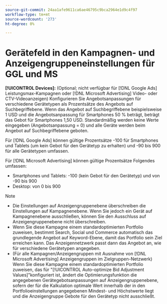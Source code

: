 ```yaml
---
source-git-commit: 24aa1afe9611ca6ae46795c9bca2964e1d9c4f97
workflow-type: tm+mt
source-wordcount: '273'
ht-degree: 0%

---
```

# Gerätefeld in den Kampagnen- und Anzeigengruppeneinstellungen für GGL und MS

**[!UICONTROL Devices]:** (Optional; nicht verfügbar für [!DNL Google Ads] Leistungsmax-Kampagnen oder [!DNL Microsoft Advertising] Video- oder CTV-Videoanzeigen) Konfigurieren Sie Angebotsanpassungen für verschiedene Gerätetypen als Prozentsätze des Angebots auf Suchbegriffebene. Wenn das Angebot auf Suchbegriffebene beispielsweise 1 USD und die Angebotsanpassung für Smartphones 50 % beträgt, beträgt das Gebot für Smartphones 1,50 USD. Standardmäßig werden keine Werte eingegeben (Angebotsanpassung = 0) und alle Geräte werden beim Angebot auf Suchbegriffebene geboten.

Für [!DNL Google Ads] können gültige Prozentsätze -100 für Smartphones und Tablets (um kein Gebot für den Gerätetyp zu erhalten) und -90 bis 900 für alle Gerätetypen umfassen.

Für [!DNL Microsoft Advertising] können gültige Prozentsätze Folgendes umfassen:

* Smartphones und Tablets: -100 (kein Gebot für den Gerätetyp) und von -90 bis 900
* Desktop: von 0 bis 900

>[!NOTE]
>* Die Einstellungen auf Anzeigengruppenebene überschreiben die Einstellungen auf Kampagnenebene. Wenn Sie jedoch ein Gerät auf Kampagnenebene ausschließen, können Sie den Ausschluss auf Anzeigengruppenebene nicht überschreiben.
>* Wenn Sie diese Kampagne einem standardoptimierten Portfolio zuweisen, bestimmt Search, Social und Commerce automatisch das grundlegende Angebot auf Keyword-Ebene, damit das Portfolio sein Ziel erreichen kann. Das Anzeigennetzwerk passt dann das Angebot an, wie für verschiedene Gerätetypen angegeben.
>* (Für alle Kampagnen/Anzeigengruppen mit Ausnahme von [!DNL Microsoft Advertising] Anzeigengruppen im Zielgruppen-Netzwerk) Wenn Sie diese Kampagne einem standardoptimierten Portfolio zuweisen, das für &quot;[!UICONTROL Auto-optimize Bid Adjustment Values]&quot;konfiguriert ist, ändert die Optimierungsfunktion die angegebenen Gerätegebotsanpassungen auf Anzeigengruppenebene, sofern der für die Kalkulation optimale Wert innerhalb der in den Portfolioeinstellungen angegebenen Mindest- und Höchstwerte liegt und die Anzeigengruppe Gebote für den Gerätetyp nicht ausschließt.
